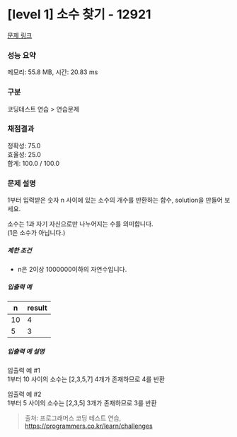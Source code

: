 # [level 1] 소수 찾기 - 12921 

[문제 링크](https://school.programmers.co.kr/learn/courses/30/lessons/12921) 

### 성능 요약

메모리: 55.8 MB, 시간: 20.83 ms

### 구분

코딩테스트 연습 > 연습문제

### 채점결과

정확성: 75.0<br/>효율성: 25.0<br/>합계: 100.0 / 100.0

### 문제 설명

<p>1부터 입력받은 숫자 n 사이에 있는 소수의 개수를 반환하는 함수, solution을 만들어 보세요. </p>

<p>소수는 1과 자기 자신으로만 나누어지는 수를 의미합니다.<br>
(1은 소수가 아닙니다.)</p>

<h5>제한 조건</h5>

<ul>
<li>n은 2이상 1000000이하의 자연수입니다.</li>
</ul>

<h5>입출력 예</h5>
<table class="table">
        <thead><tr>
<th>n</th>
<th>result</th>
</tr>
</thead>
        <tbody><tr>
<td>10</td>
<td>4</td>
</tr>
<tr>
<td>5</td>
<td>3</td>
</tr>
</tbody>
      </table>
<h5>입출력 예 설명</h5>

<p>입출력 예 #1<br>
1부터 10 사이의 소수는 [2,3,5,7] 4개가 존재하므로 4를 반환</p>

<p>입출력 예 #2<br>
1부터 5 사이의 소수는 [2,3,5] 3개가 존재하므로 3를 반환</p>


> 출처: 프로그래머스 코딩 테스트 연습, https://programmers.co.kr/learn/challenges
